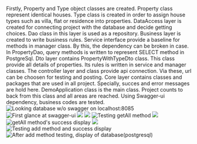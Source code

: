 Firstly, Property and Type object classes are created. 
Property class represent identical houses.
Type class is created in order to assign house types such as villa, flat or residence into properties.
DataAccess layer is created for connecting project with the database and decide getting choices. Dao class in this layer is used as a repository.
Business layer is created to write business rules.
Service interface provide a baseline for methods in manager class. By this, the dependency can be broken in case.
In PropertyDao, query methods is written to represent SELECT method in PostgreSql.
Dto layer contains PropertyWithTypeDto class. This class provide all details of properties. Its rules is written in service and manager classes.
The controller layer and class provide api connection. Via these, url can be choosen for testing and posting.
Core layer contains classes and packages that are used in all project. Specially, succes and error messages are hold here.
DemoApplication class is the main class. Project counts to back from this class and all areas are reached.
Using Swagger-ui dependency, business codes are tested.  
![Looking database w/o swagger on localhost:8085](/ImagesForReadme/2.jpg)
![First glance at swagger-ui](github.com/BCemreD/RealEstateDemo/blob/main/demo/ImagesForReadme/3.jpg)
![](github.com/BCemreD/RealEstateDemo/blob/main/demo/ImagesForReadme/4.jpg)
![](github.com/BCemreD/RealEstateDemo/blob/main/demo/ImagesForReadme/5.jpg)
![Testing getAll method](github.com/BCemreD/RealEstateDemo/blob/main/demo/ImagesForReadme/6.jpg)
![](github.com/BCemreD/RealEstateDemo/blob/main/demo/ImagesForReadme/7.jpg)
![getAll method's success display](github.com/BCemreD/RealEstateDemo/blob/main/demo/ImagesForReadme/8.jpg)
![](github.com/BCemreD/RealEstateDemo/blob/main/demo/ImagesForReadme/9.jpg)
![Testing add method and success display](github.com/BCemreD/RealEstateDemo/blob/main/demo/ImagesForReadme/10.jpg)
![After add method testing, display of database(postgresql)](github.com/BCemreD/RealEstateDemo/blob/main/demo/ImagesForReadme/11.jpg)


